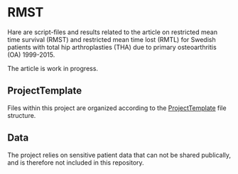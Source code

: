 # RMST

Hare are script-files and results related to the article on restricted mean time survival (RMST) and restricted mean time lost (RMTL) for Swedish patients with total hip arthroplasties (THA) due to primary osteoarthritis (OA) 1999-2015.

The article is work in progress.

## ProjectTemplate

Files within this project are organized according to the [ProjectTemplate](http://projecttemplate.net/) file structure.

## Data

The project relies on sensitive patient data that can not be shared publically, and is therefore not included in this repository.
